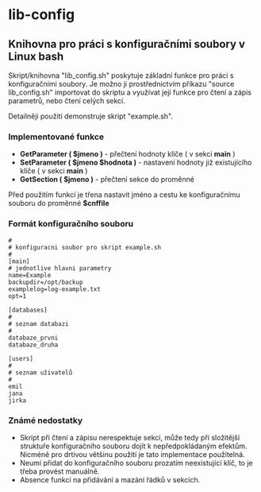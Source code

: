 # lib-config
## Knihovna pro práci s konfiguračními soubory v Linux bash

Skript/knihovna "lib_config.sh" poskytuje základní funkce pro práci s konfiguračními soubory.
Je možno ji prostřednictvím příkazu "source lib_config.sh" importovat do skriptu a využívat
její funkce pro čtení a zápis parametrů, nebo čtení celých sekcí.

Detailněji použití demonstruje skript "example.sh".

### Implementované funkce
- **GetParameter ( $jmeno )** - přečtení hodnoty klíče ( v sekci **main** )
- **SetParameter ( $jmeno $hodnota )** - nastavení hodnoty již existujícího klíče ( v sekci **main** ) 
- **GetSection ( $jmeno )** - přečtení sekce do proměnné

Před použitím funkcí je třena nastavit jméno a cestu ke konfiguračnímu souboru do proměnné **$cnffile**

### Formát konfiguračního souboru

```
#
# konfiguracni soubor pro skript example.sh
#
[main]
# jednotlive hlavni parametry
name=Example
backupdir=/opt/backup
examplelog=log-example.txt
opt=1

[databases]
#
# seznam databazi
#
databaze_prvni
databaze_druha

[users]
#
# seznam uživatelů
#
emil
jana
jirka

```

### Známé nedostatky

- Skript při čtení a zápisu nerespektuje sekci, může tedy při složitější 
struktuře konfiguračního souboru dojít k nepředpokládaným efektům. Nicméně pro 
drtivou většinu použití je tato implementace použitelná.
- Neumí přidat do konfiguračního souboru prozatím neexistující klíč, to je třeba 
provést manuálně.
- Absence funkcí na přidávání a mazání řádků v sekcích. 